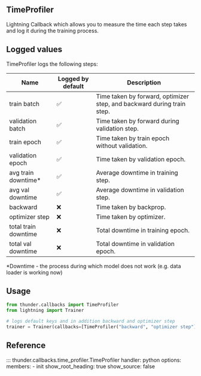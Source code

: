 ## TimeProfiler
Lightning Callback which allows you to measure the time each step takes and log it during the training process.


## Logged values
TimeProfiler logs the following steps:

| Name                 | Logged by default  | Description                                                            |  
|----------------------|--------------------|------------------------------------------------------------------------|
| train batch          | :white_check_mark: | Time taken by forward, optimizer step, and backward during train step. |  
| validation batch     | :white_check_mark: | Time taken by forward during validation step.                          |  
| train epoch          | :white_check_mark: | Time taken by train epoch without validation.                          |
| validation epoch     | :white_check_mark: | Time taken by validation epoch.                                        |
| avg train downtime\* | :white_check_mark: | Average downtime in training step.                                     |
| avg val downtime     | :white_check_mark: | Average downtime in validation step.                                   |
| backward             | :x:                | Time taken by backprop.                                                |
| optimizer step       | :x:                | Time taken by optimizer.                                               |
| total train downtime | :x:                | Total downtime in training epoch.                                      |
| total val downtime   | :x:                | Total downtime in validation epoch.                                    |
 

*Downtime - the process during which model does not work (e.g. data loader is working now)  

## Usage
```python
from thunder.callbacks import TimeProfiler
from lightning import Trainer

# logs default keys and in addition backward and optimizer step
trainer = Trainer(callbacks=[TimeProfiler("backward", "optimizer step")])
```


## Reference
::: thunder.callbacks.time_profiler.TimeProfiler
    handler: python
    options:
      members:
        - init
      show_root_heading: true
      show_source: false
